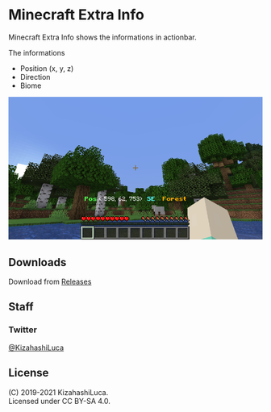 # Minecraft Extra Info
Minecraft Extra Info shows the informations in actionbar.

The informations
 - Position (x, y, z)
 - Direction
 - Biome

![SampleImage](https://github.com/KizahashiLuca/minecraft_extra_info/blob/master/sample_images.png)

## Downloads
Download from [Releases](https://github.com/KizahashiLuca/minecraft_extra_info/releases)

## Staff
### Twitter
[@KizahashiLuca][twitter]

## License
(C) 2019-2021 KizahashiLuca.  
Licensed under CC BY-SA 4.0.


[twitter]:https://www.twitter.com/KizahashiLuca
